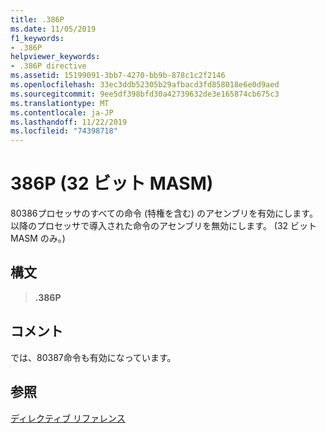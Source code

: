 ```yaml
---
title: .386P
ms.date: 11/05/2019
f1_keywords:
- .386P
helpviewer_keywords:
- .386P directive
ms.assetid: 15199091-3bb7-4270-bb9b-878c1c2f2146
ms.openlocfilehash: 33ec3ddb52305b29afbacd3fd858018e6e0d9aed
ms.sourcegitcommit: 9ee5df398bfd30a42739632de3e165874cb675c3
ms.translationtype: MT
ms.contentlocale: ja-JP
ms.lasthandoff: 11/22/2019
ms.locfileid: "74398718"
---
```

# <a name="386p-32-bit-masm"></a>386P (32 ビット MASM)

80386プロセッサのすべての命令 (特権を含む) のアセンブリを有効にします。以降のプロセッサで導入された命令のアセンブリを無効にします。 (32 ビット MASM のみ。)

## <a name="syntax"></a>構文

> **.386P**

## <a name="remarks"></a>コメント

では、80387命令も有効になっています。

## <a name="see-also"></a>参照

[ディレクティブ リファレンス](../../assembler/masm/directives-reference.md)

